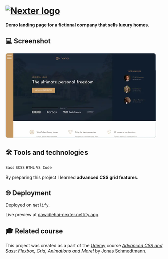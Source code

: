 # [<img src="img/logo.png" alt="Nexter logo" width="250px">](https://dawidlehai-nexter.netlify.app/ 'Live preview')

**Demo landing page for a fictional company that sells luxury homes.**

## 💻 Screenshot
[<img src="nexter-screenshot.webp" alt="Screenshot of the Nexter app" width="480px">](https://dawidlehai-nexter.netlify.app/ 'Live preview')

## 🛠️ Tools and technologies
`Sass` `SCSS` `HTML` `VS Code`

By preparing this project I learned **advanced CSS grid features**.

## 🌐 Deployment
Deployed on `Netlify`.

Live preview at [dawidlehai-nexter.netlify.app](https://dawidlehai-nexter.netlify.app/).

## 🎓 Related course
This project was created as a part of the [Udemy](https://www.udemy.com/ 'Udemy') course [_Advanced CSS and Sass: Flexbox, Grid, Animations and More!_](https://www.udemy.com/course/advanced-css-and-sass/ 'See this course on Udemy') by [Jonas Schmedtmann](https://twitter.com/jonasschmedtman 'Jonas Schmedtmann on Twitter').
